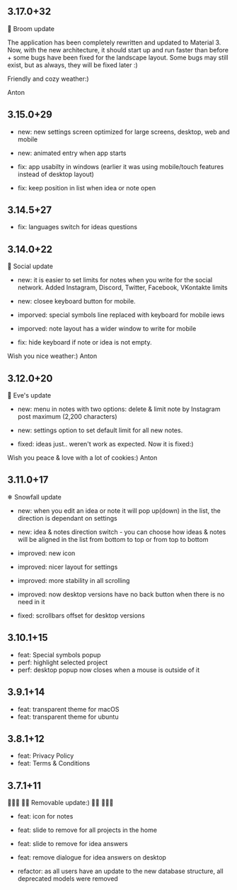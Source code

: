 ## 3.17.0+32

🧹 Broom update

The application has been completely rewritten and updated to Material 3. Now, with the new architecture, it should start up and run faster than before + some bugs have been fixed for the landscape layout.
Some bugs may still exist, but as always, they will be fixed later :)

Friendly and cozy weather:)

Anton

## 3.15.0+29

- new: new settings screen optimized for large screens, desktop, web and mobile
- new: animated entry when app starts

- fix: app usabilty in windows (earlier it was using mobile/touch features instead of desktop layout)
- fix: keep position in list when idea or note open

## 3.14.5+27

- fix: languages switch for ideas questions

## 3.14.0+22

🚃 Social update

- new: it is easier to set limits for notes when you write for the social network. Added Instagram, Discord, Twitter, Facebook, VKontakte limits
- new: closee keyboard button for mobile.

- imporved: special symbols line replaced with keyboard for mobile iews
- imporved: note layout has a wider window to write for mobile

- fix: hide keyboard if note or idea is not empty.

Wish you nice weather:)
Anton

## 3.12.0+20

🎄 Eve's update

- new: menu in notes with two options: delete & limit note by Instagram post maximum (2,200 characters)
- new: settings option to set default limit for all new notes.

- fixed: ideas just.. weren't work as expected. Now it is fixed:)

Wish you peace & love with a lot of cookies:)
Anton

## 3.11.0+17

❄ Snowfall update

- new: when you edit an idea or note it will pop up(down) in the list, the direction is dependant on settings
- new: idea & notes direction switch - you can choose how ideas & notes will be aligned in the list from bottom to top or from top to bottom

- improved: new icon
- improved: nicer layout for settings
- improved: more stability in all scrolling
- improved: now desktop versions have no back button when there is no need in it

- fixed: scrollbars offset for desktop versions

## 3.10.1+15

- feat: Special symbols popup
- perf: highlight selected project
- perf: desktop popup now closes when a mouse is outside of it

## 3.9.1+14

- feat: transparent theme for macOS
- feat: transparent theme for ubuntu

## 3.8.1+12

- feat: Privacy Policy
- feat: Terms & Conditions

## 3.7.1+11

🎉🎊🎉 🌃🌄 Removable update:) 🌇🌉 🎉🎊🎉

- feat: icon for notes
- feat: slide to remove for all projects in the home
- feat: slide to remove for idea answers
- feat: remove dialogue for idea answers on desktop

- refactor: as all users have an update to the new database structure, all deprecated models were removed
